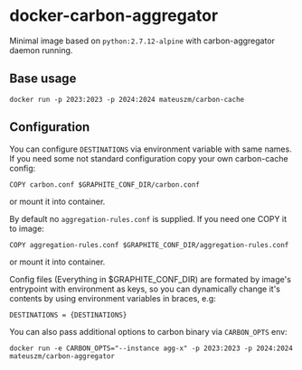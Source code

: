 # docker-carbon-aggregator #
Minimal image based on `python:2.7.12-alpine` with carbon-aggregator daemon running.

## Base usage ##
```
docker run -p 2023:2023 -p 2024:2024 mateuszm/carbon-cache
```

## Configuration ##
You can configure `DESTINATIONS` via environment variable with same names.
If you need some not standard configuration copy your own carbon-cache config:

```
COPY carbon.conf $GRAPHITE_CONF_DIR/carbon.conf
```
or mount it into container.

By default no `aggregation-rules.conf` is supplied. If you need one COPY it to
image:
```
COPY aggregation-rules.conf $GRAPHITE_CONF_DIR/aggregation-rules.conf
```
or mount it into container.

Config files (Everything in $GRAPHITE_CONF_DIR) are formated by image's 
entrypoint with environment as keys, so you can dynamically change it's contents
by using environment variables in braces, e.g:

```
DESTINATIONS = {DESTINATIONS}
```

You can also pass additional options to carbon binary via `CARBON_OPTS` env:
```
docker run -e CARBON_OPTS="--instance agg-x" -p 2023:2023 -p 2024:2024 mateuszm/carbon-aggregator
```
